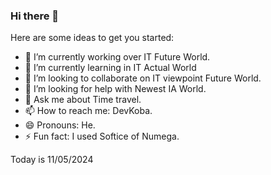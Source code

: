 ### Hi there 👋
Here are some ideas to get you started:

- 🔭 I’m currently working over IT Future World.
- 🌱 I’m currently learning in IT Actual World
- 👯 I’m looking to collaborate on IT viewpoint Future World.
- 🤔 I’m looking for help with Newest IA World.
- 💬 Ask me about Time travel.
- 📫 How to reach me: DevKoba.
- 😄 Pronouns: He.
- ⚡ Fun fact: I used Softice of Numega.

Today is 11/05/2024


